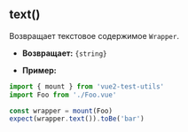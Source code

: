 ## text()

Возвращает текстовое содержимое `Wrapper`.

- **Возвращает:** `{string}`

- **Пример:**

```js
import { mount } from 'vue2-test-utils'
import Foo from './Foo.vue'

const wrapper = mount(Foo)
expect(wrapper.text()).toBe('bar')
```
